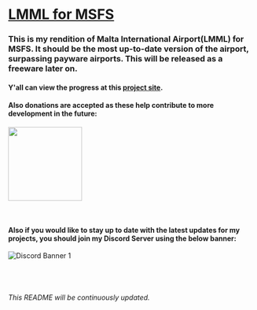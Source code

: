 # <ins>LMML for MSFS<ins/>

### This is my rendition of Malta International Airport(LMML) for MSFS. It should be the most up-to-date version of the airport, surpassing payware airports. This will be released as a freeware later on.

#### Y'all can view the progress at this [project site](https://github.com/users/vikingnope/projects/5).

#### Also donations are accepted as these help contribute to more development in the future:

<a href="https://www.buymeacoffee.com/vikingnope"><img src="https://cdn.buymeacoffee.com/buttons/v2/default-yellow.png" width="150"/></a>

<br/>

#### Also if you would like to stay up to date with the latest updates for my projects, you should join my Discord Server using the below banner:

<img src="https://discordapp.com/api/guilds/1050783936910987354/widget.png?style=banner1" href= "https://discord.gg/ZNQzkZ8tNp" alt="Discord Banner 1"/>

<br/><br/>

###### This README will be continuously updated.